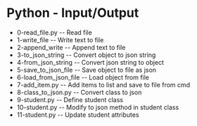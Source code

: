 # Python - Input/Output
- 0-read_file.py -- Read file
- 1-write_file -- Write text to file
- 2-append_write -- Append text to file
- 3-to_json_string -- Convert object to json string
- 4-from_json_string -- Convert json string to object
- 5-save_to_json_file -- Save object to file as json
- 6-load_from_json_file -- Load object from file
- 7-add_item.py -- Add items to list and save to file from cmd
- 8-class_to_json.py -- Convert class to json
- 9-student.py -- Define student class
- 10-student.py -- Modify to json method in student class
- 11-student.py -- Update student attributes

